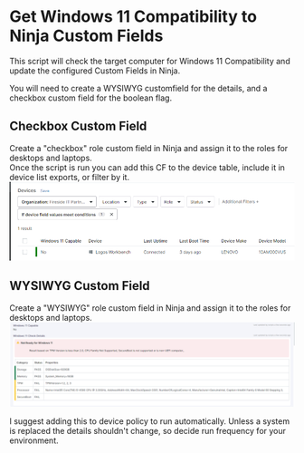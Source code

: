# Get Windows 11 Compatibility to Ninja Custom Fields  

This script will check the target computer for Windows 11 Compatibility and update the configured Custom Fields in Ninja.  

You will need to create a WYSIWYG customfield for the details, and a checkbox custom field for the boolean flag.  

## Checkbox Custom Field

Create a "checkbox" role custom field in Ninja and assign it to the roles for desktops and laptops.  
Once the script is run you can add this CF to the device table, include it in device list exports, or filter by it.
![device list screenshot](device_list.png)

## WYSIWYG Custom Field  

Create a "WYSIWYG" role custom field in Ninja and assign it to the roles for desktops and laptops.  
![CF Table Screenshot](table.png)  

I suggest adding this to device policy to run automatically.  Unless a system is replaced the details shouldn't change, so decide run frequency for your environment.
